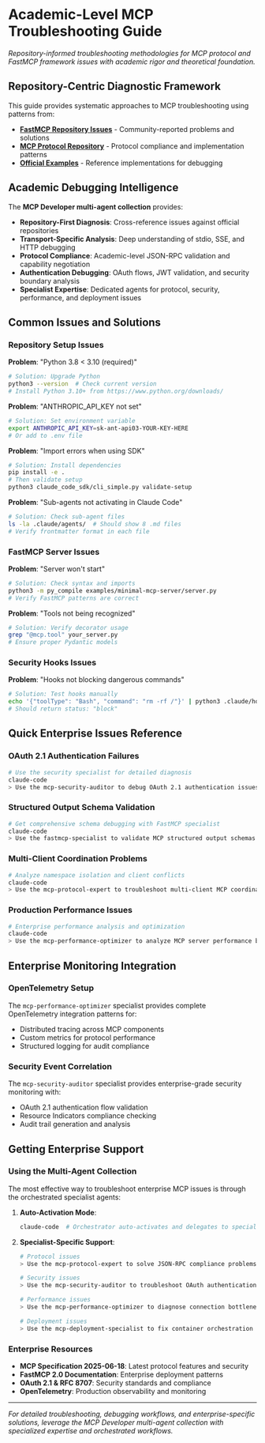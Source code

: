 # Academic-Level MCP Troubleshooting Guide

*Repository-informed troubleshooting methodologies for MCP protocol and FastMCP framework issues with academic rigor and theoretical foundation.*

## Repository-Centric Diagnostic Framework

This guide provides systematic approaches to MCP troubleshooting using patterns from:
- **[FastMCP Repository Issues](https://github.com/jlowin/fastmcp/issues)** - Community-reported problems and solutions
- **[MCP Protocol Repository](https://github.com/modelcontextprotocol)** - Protocol compliance and implementation patterns
- **[Official Examples](https://github.com/modelcontextprotocol/examples)** - Reference implementations for debugging

## Academic Debugging Intelligence

The **MCP Developer multi-agent collection** provides:
- **Repository-First Diagnosis**: Cross-reference issues against official repositories
- **Transport-Specific Analysis**: Deep understanding of stdio, SSE, and HTTP debugging  
- **Protocol Compliance**: Academic-level JSON-RPC validation and capability negotiation
- **Authentication Debugging**: OAuth flows, JWT validation, and security boundary analysis
- **Specialist Expertise**: Dedicated agents for protocol, security, performance, and deployment issues

## Common Issues and Solutions

### Repository Setup Issues

**Problem**: "Python 3.8 < 3.10 (required)"
```bash
# Solution: Upgrade Python
python3 --version  # Check current version
# Install Python 3.10+ from https://www.python.org/downloads/
```

**Problem**: "ANTHROPIC_API_KEY not set"
```bash
# Solution: Set environment variable
export ANTHROPIC_API_KEY=sk-ant-api03-YOUR-KEY-HERE
# Or add to .env file
```

**Problem**: "Import errors when using SDK"
```bash
# Solution: Install dependencies
pip install -e .
# Then validate setup
python3 claude_code_sdk/cli_simple.py validate-setup
```

**Problem**: "Sub-agents not activating in Claude Code"
```bash
# Solution: Check sub-agent files
ls -la .claude/agents/  # Should show 8 .md files
# Verify frontmatter format in each file
```

### FastMCP Server Issues

**Problem**: "Server won't start"
```bash
# Solution: Check syntax and imports
python3 -m py_compile examples/minimal-mcp-server/server.py
# Verify FastMCP patterns are correct
```

**Problem**: "Tools not being recognized"
```bash
# Solution: Verify decorator usage
grep "@mcp.tool" your_server.py
# Ensure proper Pydantic models
```

### Security Hooks Issues

**Problem**: "Hooks not blocking dangerous commands"
```bash
# Solution: Test hooks manually
echo '{"toolType": "Bash", "command": "rm -rf /"}' | python3 .claude/hooks/pre_tool_validator.py
# Should return status: "block"
```

## Quick Enterprise Issues Reference

### OAuth 2.1 Authentication Failures
```bash
# Use the security specialist for detailed diagnosis
claude-code
> Use the mcp-security-auditor to debug OAuth 2.1 authentication issues
```

### Structured Output Schema Validation
```bash
# Get comprehensive schema debugging with FastMCP specialist
claude-code
> Use the fastmcp-specialist to validate MCP structured output schemas
```

### Multi-Client Coordination Problems
```bash
# Analyze namespace isolation and client conflicts
claude-code
> Use the mcp-protocol-expert to troubleshoot multi-client MCP coordination
```

### Production Performance Issues
```bash
# Enterprise performance analysis and optimization
claude-code
> Use the mcp-performance-optimizer to analyze MCP server performance bottlenecks
```

## Enterprise Monitoring Integration

### OpenTelemetry Setup
The `mcp-performance-optimizer` specialist provides complete OpenTelemetry integration patterns for:
- Distributed tracing across MCP components
- Custom metrics for protocol performance
- Structured logging for audit compliance

### Security Event Correlation
The `mcp-security-auditor` specialist provides enterprise-grade security monitoring with:
- OAuth 2.1 authentication flow validation
- Resource Indicators compliance checking
- Audit trail generation and analysis

## Getting Enterprise Support

### Using the Multi-Agent Collection
The most effective way to troubleshoot enterprise MCP issues is through the orchestrated specialist agents:

1. **Auto-Activation Mode**:
   ```bash
   claude-code  # Orchestrator auto-activates and delegates to specialists
   ```

2. **Specialist-Specific Support**:
   ```bash
   # Protocol issues
   > Use the mcp-protocol-expert to solve JSON-RPC compliance problems
   
   # Security issues  
   > Use the mcp-security-auditor to troubleshoot OAuth authentication
   
   # Performance issues
   > Use the mcp-performance-optimizer to diagnose connection bottlenecks
   
   # Deployment issues
   > Use the mcp-deployment-specialist to fix container orchestration problems
   ```

### Enterprise Resources
- **MCP Specification 2025-06-18**: Latest protocol features and security
- **FastMCP 2.0 Documentation**: Enterprise deployment patterns
- **OAuth 2.1 & RFC 8707**: Security standards and compliance
- **OpenTelemetry**: Production observability and monitoring

---

*For detailed troubleshooting, debugging workflows, and enterprise-specific solutions, leverage the MCP Developer multi-agent collection with specialized expertise and orchestrated workflows.*
